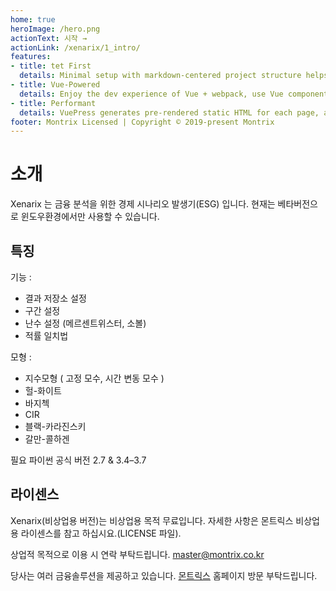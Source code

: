 ```yaml
---
home: true
heroImage: /hero.png
actionText: 시작 →
actionLink: /xenarix/1_intro/
features:
- title: tet First
  details: Minimal setup with markdown-centered project structure helps you focus on writing.
- title: Vue-Powered
  details: Enjoy the dev experience of Vue + webpack, use Vue components in markdown, and develop custom themes with Vue.
- title: Performant
  details: VuePress generates pre-rendered static HTML for each page, and runs as an SPA once a page is loaded.
footer: Montrix Licensed | Copyright © 2019-present Montrix
---
```


# 소개

Xenarix 는 금융 분석을 위한 경제 시나리오 발생기(ESG) 입니다. 현재는 베타버전으로 윈도우환경에서만 사용할 수 있습니다.

## 특징

기능 :

-   결과 저장소 설정
-   구간 설정
-   난수 설정 (메르센트위스터, 소볼)
-   적률 일치법

모형 : 

-   지수모형 ( 고정 모수, 시간 변동 모수 )
-   헐-화이트
-   바지첵
-   CIR
-   블랙-카라진스키
-   갈만-콜하겐

필요 파이썬 공식 버전 2.7 & 3.4–3.7

## 라이센스

Xenarix(비상업용 버전)는 비상업용 목적 무료입니다.
자세한 사항은 몬트릭스 비상업용 라이센스를 참고 하십시요.(LICENSE 파일).

상업적 목적으로 이용 시 연락 부탁드립니다. <master@montrix.co.kr>

당사는 여러 금융솔루션을 제공하고 있습니다. [몬트릭스](http://www.montrix.co.kr) 홈페이지 방문 부탁드립니다. 

